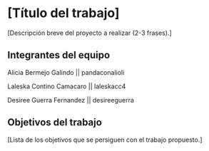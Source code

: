 # [Título del trabajo]

[Descripción breve del proyecto a realizar (2-3 frases).]

## Integrantes del equipo

Alicia Bermejo Galindo 
|| pandaconalioli

Laleska Contino Camacaro 
|| laleskacc4

Desiree Guerra Fernandez 
|| desireeguerra

## Objetivos del trabajo

[Lista de los objetivos que se persiguen con el trabajo propuesto.]
